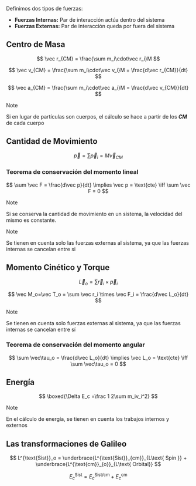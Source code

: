 Definimos dos tipos de fuerzas:

- **Fuerzas Internas:** Par de interacción actúa dentro del sistema
- **Fuerzas Externas:** Par de interacción queda por fuera del sistema

## Centro de Masa

$$
\vec r_{CM} = \frac{\sum m_i\cdot\vec r_i}M
$$

$$
\vec v_{CM} = \frac{\sum m_i\cdot\vec v_i}M = \frac{d\vec r_{CM}}{dt}
$$

$$
\vec a_{CM} = \frac{\sum m_i\cdot\vec a_i}M = \frac{d\vec v_{CM}}{dt}
$$

> [!note]
> Si en lugar de partículas son cuerpos, el cálculo se hace a partir de los ***CM*** de cada cuerpo

## Cantidad de Movimiento

$$
\vec p = \sum \vec p_i= M\vec v_{CM}
$$

### Teorema de conservación del momento lineal

$$
\sum \vec F = \frac{d\vec p}{dt} \implies \vec p = \text{cte} \iff \sum \vec F = 0
$$

> [!note]
> Si se conserva la cantidad de movimiento en un sistema, la velocidad del mismo es constante.

> [!note]
> Se tienen en cuenta solo las fuerzas externas al sistema, ya que las fuerzas internas se cancelan entre si

## Momento Cinético y Torque

$$
\vec L_o = \sum \vec r_i \times \vec p_i
$$

$$
\vec M_o=\vec  T_o = \sum \vec r_i \times \vec F_i = \frac{d\vec L_o}{dt}
$$

> [!note]
> Se tienen en cuenta solo fuerzas externas al sistema, ya que las fuerzas internas se cancelan entre sí

### Teorema de conservación del momento angular

$$
\sum \vec\tau_o = \frac{d\vec L_o}{dt} \implies \vec L_o = \text{cte} \iff \sum \vec\tau_o = 0
$$

## Energía

$$
\boxed{\Delta E_c =\frac 1 2\sum m_iv_i^2}
$$

> [!note]
> En el cálculo de energía, se tienen en cuenta los trabajos internos y externos

## Las transformaciones de Galileo

$$
L^{\text{Sist}}_o = \underbrace{L^{\text{Sist}}_{cm}}_{L\text{ Spin }} + \underbrace{L^{\text{cm}}_{o}}_{L\text{ Orbital}}
$$

$$
E_c^{\text{Sist}} = E_c^{\text{Sist/cm}} + E_c^{\text{cm}}
$$
